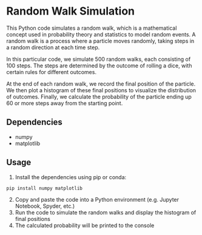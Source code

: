 # Random Walk Simulation
This Python code simulates a random walk, which is a mathematical concept used in probability theory and statistics to model random events. A random walk is a process where a particle moves randomly, taking steps in a random direction at each time step.

In this particular code, we simulate 500 random walks, each consisting of 100 steps. The steps are determined by the outcome of rolling a dice, with certain rules for different outcomes.

At the end of each random walk, we record the final position of the particle. We then plot a histogram of these final positions to visualize the distribution of outcomes. Finally, we calculate the probability of the particle ending up 60 or more steps away from the starting point.

## Dependencies
- numpy
- matplotlib

## Usage
1. Install the dependencies using pip or conda:
```sh
pip install numpy matplotlib
```
2. Copy and paste the code into a Python environment (e.g. Jupyter Notebook, Spyder, etc.)
2. Run the code to simulate the random walks and display the histogram of final positions
3. The calculated probability will be printed to the console
